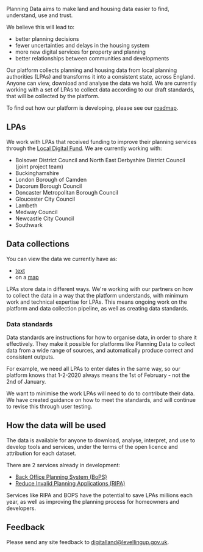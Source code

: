 Planning Data aims to make land and housing data easier to find, understand, use and trust.

We believe this will lead to:

-   better planning decisions
-   fewer uncertainties and delays in the housing system
-   more new digital services for property and planning
-   better relationships between communities and developments

Our platform collects planning and housing data from local planning authorities (LPAs) and transforms it into a consistent state, across England. Anyone can view, download and analyse the data we hold. We are currently working with a set of LPAs to collect data according to our draft standards, that will be collected by the platform.

To find out how our platform is developing, please see our [roadmap](roadmap.html).

LPAs
----------------

We work with LPAs that received funding to improve their planning services through the [Local Digital Fund](https://www.localdigital.gov.uk/fund/). We are currently working with:

-   Bolsover District Council and North East Derbyshire District Council (joint project team)
-   Buckinghamshire
-   London Borough of Camden
-   Dacorum Borough Council
-   Doncaster Metropolitan Borough Council
-   Gloucester City Council
-   Lambeth
-   Medway Council
-   Newcastle City Council
-   Southwark

Data collections
----------------

You can view the data we currently have as:

- [text](/dataset/)
- on a [map](/map/)

LPAs store data in different ways. We're working with our partners on how to collect the data in a way that the platform understands, with minimum work and technical expertise for LPAs. This means ongoing work on the platform and data collection pipeline, as well as creating data standards.

### Data standards

Data standards are instructions for how to organise data, in order to share it effectively. They make it possible for platforms like Planning Data to collect data from a wide range of sources, and automatically produce correct and consistent outputs.

For example, we need all LPAs to enter dates in the same way, so our platform knows that 1-2-2020 always means the 1st of February - not the 2nd of January.

We want to minimise the work LPAs will need to do to contribute their data. We have created guidance on how to meet the standards, and will continue to revise this through user testing.

How the data will be used
-------------------------

The data is available for anyone to download, analyse, interpret, and use to develop tools and services, under the terms of the open licence and attribution for each dataset.

There are 2 services already in development:

-   [Back Office Planning System (BoPS)](https://bops.digital)
-   [Reduce Invalid Planning Applications (RIPA)](https://www.ripa.digital/understanding-the-problem)

Services like RIPA and BOPS have the potential to save LPAs millions each year, as well as improving the planning process for homeowners and developers.

Feedback
--------

Please send any site feedback to <digitalland@levellingup.gov.uk>.
